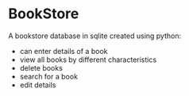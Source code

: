 # BookStore

A bookstore database in sqlite created using python:
* can enter details of a book
* view all books by different characteristics
* delete books 
* search for a book 
* edit details
